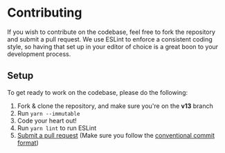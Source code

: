 # Contributing

If you wish to contribute on the codebase, feel free to fork the repository and submit a pull request.
We use ESLint to enforce a consistent coding style, so having that set up in your editor of choice
is a great boon to your development process.

## Setup

To get ready to work on the codebase, please do the following:

1. Fork & clone the repository, and make sure you're on the **v13** branch
2. Run `yarn --immutable`
3. Code your heart out!
4. Run `yarn lint` to run ESLint
5. [Submit a pull request](https://github.com/Rygent/discord.js-template/compare) (Make sure you follow the [conventional commit format](./COMMIT_CONVENTION.md))